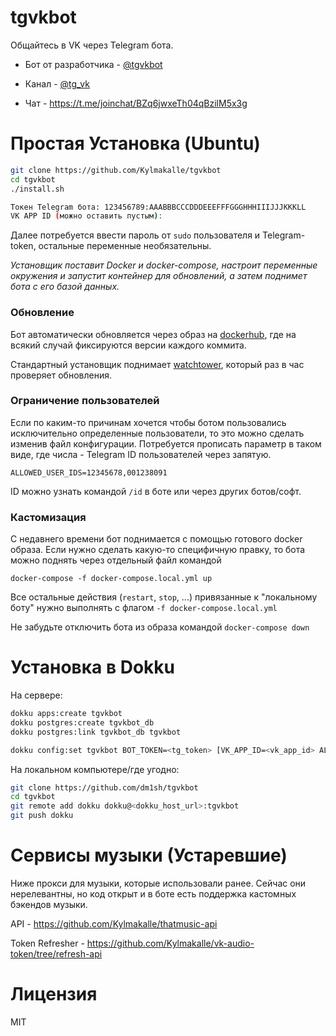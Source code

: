 # tgvkbot
Общайтесь в VK через Telegram бота.

- Бот от разработчика - [@tgvkbot](https://t.me/tgvkbot)

- Канал - [@tg_vk](https://t.me/tg_vk)

- Чат - https://t.me/joinchat/BZq6jwxeTh04qBzilM5x3g


# Простая Установка (Ubuntu)
```bash
git clone https://github.com/Kylmakalle/tgvkbot
cd tgvkbot
./install.sh

Токен Telegram бота: 123456789:AAABBBCCCDDDEEEFFFGGGHHHIIIJJJKKKLL
VK APP ID (можно оставить пустым):
```

Далее потребуется ввести пароль от `sudo` пользователя и Telegram-token, остальные переменные необязательны.

_Установщик поставит Docker и docker-compose, настроит переменные окружения и запустит контейнер для обновлений, а затем поднимет бота с его базой данных._

### Обновление
Бот автоматически обновляется через образ на [dockerhub](https://hub.docker.com/r/kylmakalle/tgvkbot/tags?page=1&ordering=last_updated), где на всякий случай фиксируются версии каждого коммита. 

Стандартный установщик поднимает [watchtower](https://containrrr.dev/watchtower), который раз в час проверяет обновления.


### Ограничение пользователей
Если по каким-то причинам хочется чтобы ботом пользовались исключительно определенные пользователи, то это можно сделать изменив файл конфигурации.
Потребуется прописать параметр в таком виде, где числа - Telegram ID пользователей через запятую.

`ALLOWED_USER_IDS=12345678,001238091`

ID можно узнать командой `/id` в боте или через других ботов/софт.


### Кастомизация
С недавнего времени бот поднимается с помощью готового docker образа. Если нужно сделать какую-то специфичную правку, то бота можно поднять через отдельный файл командой

`docker-compose -f docker-compose.local.yml up`

Все остальные действия (`restart`, `stop`, ...) привязанные к "локальному боту" нужно выполнять с флагом `-f docker-compose.local.yml`

Не забудьте отключить бота из образа командой `docker-compose down`

# Установка в Dokku

На сервере:

```bash
dokku apps:create tgvkbot
dokku postgres:create tgvkbot_db
dokku postgres:link tgvkbot_db tgvkbot

dokku config:set tgvkbot BOT_TOKEN=<tg_token> [VK_APP_ID=<vk_app_id> ALLOWED_USER_IDS=<tg_user_ids,...> MAX_FILE_SIZE=<num> ...]
```

На локальном компьютере/где угодно:

```bash
git clone https://github.com/dm1sh/tgvkbot
cd tgvkbot
git remote add dokku dokku@<dokku_host_url>:tgvkbot
git push dokku
```


# Сервисы музыки (Устаревшие)
Ниже прокси для музыки, которые использовали ранее. Сейчас они нерелевантны, но код открыт и в боте есть поддержка кастомных бэкендов музыки.

API - https://github.com/Kylmakalle/thatmusic-api

Token Refresher - https://github.com/Kylmakalle/vk-audio-token/tree/refresh-api


# Лицензия
MIT
